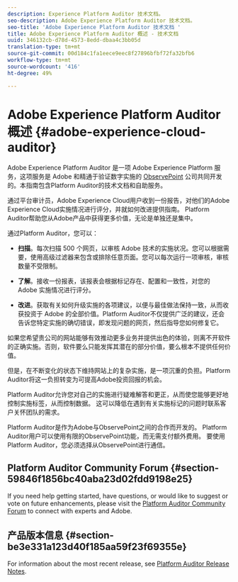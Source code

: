 ```yaml
---
description: Experience Platform Auditor 技术文档。
seo-description: Adobe Experience Platform Auditor 技术文档。
seo-title: 'Adobe Experience Platform Auditor 技术文档 '
title: Adobe Experience Platform Auditor 概述 - 技术文档
uuid: 346132cb-d78d-4573-8edd-dbaa4c3bb05d
translation-type: tm+mt
source-git-commit: 00d184c1fa1eece9eec8f27896bfbf72fa32bfb6
workflow-type: tm+mt
source-wordcount: '416'
ht-degree: 49%

---
```



# Adobe Experience Platform Auditor 概述 {#adobe-experience-cloud-auditor}

Adobe Experience Platform Auditor 是一项 Adobe Experience Platform 服务，这项服务是 Adobe 和精通于验证数字实施的 [ObservePoint](https://www.observepoint.com/) 公司共同开发的。本指南包含Platform Auditor的技术文档和自助服务。

通过平台审计员，Adobe Experience Cloud用户收到一份报告，对他们的Adobe Experience Cloud实施情况进行评分，并就如何改进提供指南。 Platform Auditor帮助您从Adobe产品中获得更多价值，无论是单独还是集中。

通过Platform Auditor，您可以：

* **扫描**。每次扫描 500 个网页，以审核 Adobe 技术的实施状况。您可以根据需要，使用高级过滤器来包含或排除任意页面。您可以每次运行一项审核，审核数量不受限制。

* **了解**。接收一份报表，该报表会根据标记存在、配置和一致性，对您的 Adobe 实施情况进行评分。

* **改进**。获取有关如何升级实施的各项建议，以便与最佳做法保持一致，从而收获投资于 Adobe 的全部价值。Platform Auditor不仅提供广泛的建议，还会告诉您特定实施的确切错误，即发现问题的网页，然后指导您如何修复它。

如果您希望贵公司的网站能够有效推动更多业务并提供出色的体验，则离不开软件的正确实施。否则，软件要么只能发挥其潜在的部分价值，要么根本不提供任何价值。

但是，在不断变化的状态下维持网站上的复杂实施，是一项沉重的负担。Platform Auditor将这一负担转变为可提高Adobe投资回报的机会。

Platform Auditor允许您对自己的实施进行疑难解答和更正，从而使您能够更好地控制实施标签，从而控制数据。 这可以降低在遇到有关实施标记的问题时联系客户关怀团队的需求。

Platform Auditor是作为Adobe与ObservePoint之间的合作而开发的。 Platform Auditor用户可以使用有限的ObservePoint功能，而无需支付额外费用。 要使用Platform Auditor，您必须选择从ObservePoint进行通信。

## Platform Auditor Community Forum {#section-59846f1856bc40aba23d02fdd9198e25}

If you need help getting started, have questions, or would like to suggest or vote on future enhancements, please visit the [Platform Auditor Community Forum](https://forums.adobe.com/community/experience-cloud/platform/core-services/activation-service/auditor) to connect with experts and Adobe.

## 产品版本信息 {#section-be3e331a123d40f185aa59f23f69355e}

For information about the most recent release, see [Platform Auditor Release Notes](release-notes.md).
